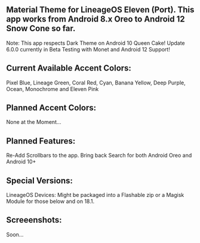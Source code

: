 Material Theme for LineageOS Eleven (Port). This app works from Android 8.x Oreo to Android 12 Snow Cone so far.
---------------------------------------------------------------------------------------------------------------------
Note: This app respects Dark Theme on Android 10 Queen Cake! Update 6.0.0 currently in Beta Testing with Monet and Android 12 Support!

Current Available Accent Colors: 
---------------------------------------------------------------------------------------------------------------------
Pixel Blue, Lineage Green, Coral Red, Cyan, Banana Yellow, Deep Purple, Ocean, Monochrome and Eleven Pink

Planned Accent Colors:
---------------------------------------------------------------------------------------------------------------------
None at the Moment...


Planned Features:
---------------------------------------------------------------------------------------------------------------------
Re-Add Scrollbars to the app.
Bring back Search for both Android Oreo and Android 10+

Special Versions:
---------------------------------------------------------------------------------------------------------------------
LineageOS Devices: Might be packaged into a Flashable zip or a Magisk Module for those below and on 18.1.


Screeenshots:
---------------------------------------------------------------------------------------------------------------------
Soon...
